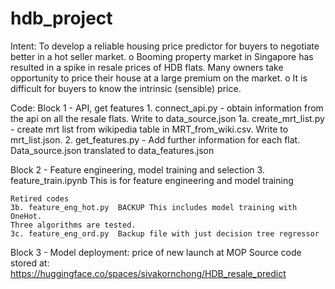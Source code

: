 # hdb_project

Intent:
To develop a reliable housing price predictor for buyers to negotiate better in a hot seller market. 
o	Booming property market in Singapore has resulted in a spike in resale prices of HDB flats. Many owners take opportunity to price their house at a large premium on the market.
o	It is difficult for buyers to know the intrinsic (sensible) price.

Code:
Block 1 - API, get features
    1. connect_api.py - obtain information from the api on all the resale flats. Write to data_source.json
    1a. create_mrt_list.py - create mrt list from wikipedia table in MRT_from_wiki.csv. Write to mrt_list.json.
    2. get_features.py - Add further information for each flat. Data_source.json translated to data_features.json


Block 2 - Feature engineering, model training and selection
    3. feature_train.ipynb  This is for feature engineering and model training

    Retired codes
    3b. feature_eng_hot.py  BACKUP This includes model training with OneHot. 
    Three algorithms are tested.
    3c. feature_eng_ord.py  Backup file with just decision tree regressor
    

Block 3 - Model deployment: price of new launch at MOP
Source code stored at: https://huggingface.co/spaces/sivakornchong/HDB_resale_predict 
